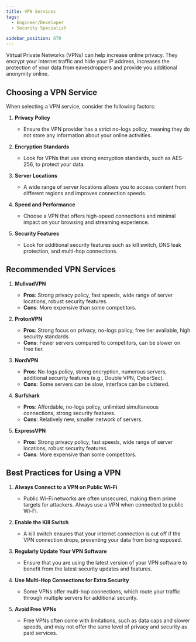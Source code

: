 ```yaml
---
title: VPN Services
tags:
  - Engineer/Developer
  - Security Specialist

sidebar_position: 670
---
```


Virtual Private Networks (VPNs) can help increase online privacy. They encrypt your internet traffic and hide your IP address, increases the protection of your data from eavesdroppers and provide you additional anonymity online.

## Choosing a VPN Service

When selecting a VPN service, consider the following factors:

1. **Privacy Policy**
   - Ensure the VPN provider has a strict no-logs policy, meaning they do not store any information about your online activities.

2. **Encryption Standards**
   - Look for VPNs that use strong encryption standards, such as AES-256, to protect your data.

3. **Server Locations**
   - A wide range of server locations allows you to access content from different regions and improves connection speeds.

4. **Speed and Performance**
   - Choose a VPN that offers high-speed connections and minimal impact on your browsing and streaming experience.

5. **Security Features**
   - Look for additional security features such as kill switch, DNS leak protection, and multi-hop connections.

## Recommended VPN Services

1. **MullvadVPN**
   - **Pros**: Strong privacy policy, fast speeds, wide range of server locations, robust security features.
   - **Cons**: More expensive than some competitors.

2. **ProtonVPN**
   - **Pros**: Strong focus on privacy, no-logs policy, free tier available, high security standards.
   - **Cons**: Fewer servers compared to competitors, can be slower on free tier.

3. **NordVPN**
   - **Pros**: No-logs policy, strong encryption, numerous servers, additional security features (e.g., Double VPN, CyberSec).
   - **Cons**: Some servers can be slow, interface can be cluttered.

4. **Surfshark**
   - **Pros**: Affordable, no-logs policy, unlimited simultaneous connections, strong security features.
   - **Cons**: Relatively new, smaller network of servers.

5. **ExpressVPN**
   - **Pros**: Strong privacy policy, fast speeds, wide range of server locations, robust security features.
   - **Cons**: More expensive than some competitors.

## Best Practices for Using a VPN

1. **Always Connect to a VPN on Public Wi-Fi**
   - Public Wi-Fi networks are often unsecured, making them prime targets for attackers. Always use a VPN when connected to public Wi-Fi.

2. **Enable the Kill Switch**
   - A kill switch ensures that your internet connection is cut off if the VPN connection drops, preventing your data from being exposed.

3. **Regularly Update Your VPN Software**
   - Ensure that you are using the latest version of your VPN software to benefit from the latest security updates and features.

4. **Use Multi-Hop Connections for Extra Security**
   - Some VPNs offer multi-hop connections, which route your traffic through multiple servers for additional security.

5. **Avoid Free VPNs**
   - Free VPNs often come with limitations, such as data caps and slower speeds, and may not offer the same level of privacy and security as paid services.

